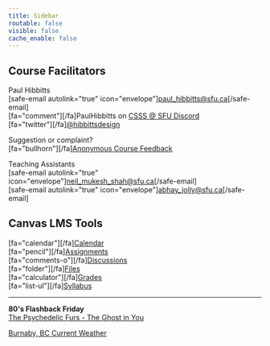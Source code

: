 ```yaml
---
title: Sidebar
routable: false
visible: false
cache_enable: false
---
```


## Course Facilitators
Paul Hibbitts  
[safe-email autolink="true" icon="envelope"]paul_hibbitts@sfu.ca[/safe-email]  
[fa="comment"][/fa]PaulHibbitts on [CSSS @ SFU Discord](https://t.co/GZQUc6iVjS)  
[fa="twitter"][/fa][@hibbittsdesign](https://twitter.com/hibbittsdesign)  

Suggestion or complaint?  
[fa="bullhorn"][/fa][Anonymous Course Feedback](https://www.surveymonkey.ca/r/WD9D6HJ)  

Teaching Assistants  
[safe-email autolink="true" icon="envelope"]neil_mukesh_shah@sfu.ca[/safe-email]  
[safe-email autolink="true" icon="envelope"]abhay_jolly@sfu.ca[/safe-email]  

## Canvas LMS Tools
[fa="calendar"][/fa][Calendar](https://canvas.sfu.ca/calendar)  
[fa="pencil"][/fa][Assignments](https://canvas.sfu.ca/courses/61465/assignments)  
[fa="comments-o"][/fa][Discussions](https://canvas.sfu.ca/courses/61465/discussion_topics)   
[fa="folder"][/fa][Files](https://canvas.sfu.ca/courses/61465/files)   
[fa="calculator"][/fa][Grades](https://canvas.sfu.ca/courses/61465/gradebook)  
[fa="list-ul"][/fa][Syllabus](https://canvas.sfu.ca/courses/61465/assignments/syllabus)  

<hr>

**80's Flashback Friday**  
[The Psychedelic Furs - The Ghost in You](https://www.youtube.com/watch?v=T87u5yuUVi8&ab_channel=PsychedelicFursVEVO)  

<a class="weatherwidget-io" href="https://forecast7.com/en/49d25n122d98/burnaby/" data-label_1="Burnaby, BC" data-label_2="Current Weather" data-font="Open Sans" data-icons="Climacons" data-mode="Current" data-days="3" data-theme="weather_one" >Burnaby, BC Current Weather</a>
<script>
!function(d,s,id){var js,fjs=d.getElementsByTagName(s)[0];if(!d.getElementById(id)){js=d.createElement(s);js.id=id;js.src='https://weatherwidget.io/js/widget.min.js';fjs.parentNode.insertBefore(js,fjs);}}(document,'script','weatherwidget-io-js');
</script>
